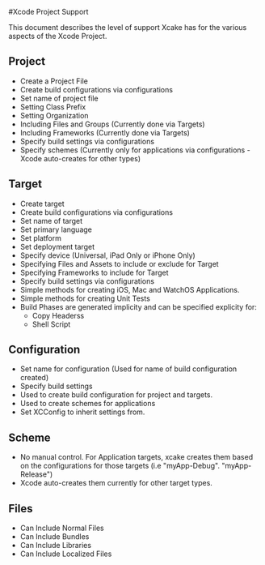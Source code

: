 #Xcode Project  Support

This document describes the level of support Xcake has for the various aspects of the Xcode Project.

## Project

- Create a Project File
- Create build configurations via configurations
- Set name of project file
- Setting Class Prefix
- Setting Organization
- Including Files and Groups (Currently done via Targets)
- Including Frameworks (Currently done via Targets)
- Specify build settings via configurations
- Specify schemes (Currently only for applications via configurations - Xcode auto-creates for other types)

## Target

- Create target
- Create build configurations via configurations
- Set name of target
- Set primary language
- Set platform
- Set deployment target
- Specify device (Universal, iPad Only or iPhone Only)
- Specifying Files and Assets to include or exclude for Target
- Specifying Frameworks to include for Target
- Specify build settings via configurations
- Simple methods for creating iOS, Mac and WatchOS Applications.
- Simple methods for creating Unit Tests
- Build Phases are generated implicity and can be specified explicity for:
    - Copy Headerss
    - Shell Script

## Configuration

- Set name for configuration (Used for name of build configuration created)
- Specify build settings
- Used to create build configuration for project and targets.
- Used to create schemes for applications
- Set XCConfig to inherit settings from.

## Scheme

- No manual control. For Application targets, xcake creates them based on the configurations for those targets (i.e "myApp-Debug". "myApp-Release")
- Xcode auto-creates them currently for other target types.

## Files

- Can Include Normal Files
- Can Include Bundles
- Can Include Libraries
- Can Include Localized Files
